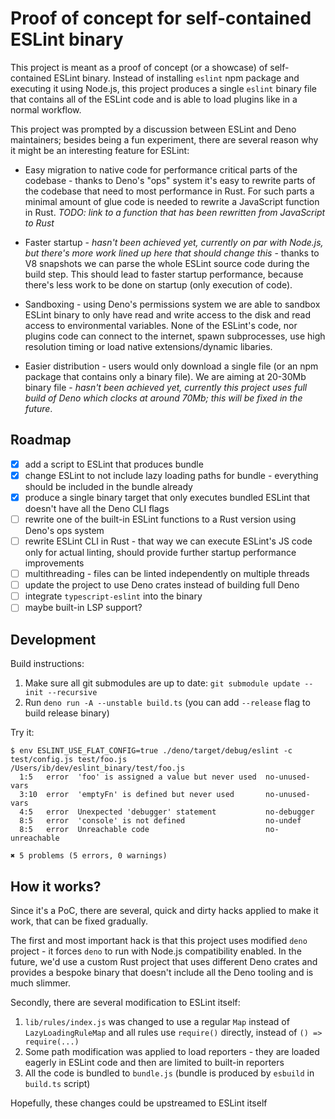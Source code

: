 # Proof of concept for self-contained ESLint binary

This project is meant as a proof of concept (or a showcase) of self-contained
ESLint binary. Instead of installing `eslint` npm package and executing it using
Node.js, this project produces a single `eslint` binary file that contains all
of the ESLint code and is able to load plugins like in a normal workflow.

This project was prompted by a discussion between ESLint and Deno maintainers;
besides being a fun experiment, there are several reason why it might be an
interesting feature for ESLint:

- Easy migration to native code for performance critical parts of the codebase -
  thanks to Deno's "ops" system it's easy to rewrite parts of the codebase that
  need to most performance in Rust. For such parts a minimal amount of glue code
  is needed to rewrite a JavaScript function in Rust. _TODO: link to a function
  that has been rewritten from JavaScript to Rust_

- Faster startup - _hasn't been achieved yet, currently on par with Node.js, but
  there's more work lined up here that should change this_ - thanks to V8
  snapshots we can parse the whole ESLint source code during the build step.
  This should lead to faster startup performance, because there's less work to
  be done on startup (only execution of code).

- Sandboxing - using Deno's permissions system we are able to sandbox ESLint
  binary to only have read and write access to the disk and read access to
  environmental variables. None of the ESLint's code, nor plugins code can
  connect to the internet, spawn subprocesses, use high resolution timing or
  load native extensions/dynamic libaries.

- Easier distribution - users would only download a single file (or an npm
  package that contains only a binary file). We are aiming at 20-30Mb binary
  file - _hasn't been achieved yet, currently this project uses full build of
  Deno which clocks at around 70Mb; this will be fixed in the future_.

## Roadmap

- [x] add a script to ESLint that produces bundle
- [x] change ESLint to not include lazy loading paths for bundle - everything
      should be included in the bundle already
- [x] produce a single binary target that only executes bundled ESLint that
      doesn't have all the Deno CLI flags
- [ ] rewrite one of the built-in ESLint functions to a Rust version using
      Deno's ops system
- [ ] rewrite ESLint CLI in Rust - that way we can execute ESLint's JS code only
      for actual linting, should provide further startup performance
      improvements
- [ ] multithreading - files can be linted independently on multiple threads
- [ ] update the project to use Deno crates instead of building full Deno
- [ ] integrate `typescript-eslint` into the binary
- [ ] maybe built-in LSP support?

## Development

Build instructions:

1. Make sure all git submodules are up to date:
   `git submodule update --init --recursive`
1. Run `deno run -A --unstable build.ts` (you can add `--release` flag to build
   release binary)

Try it:

```
$ env ESLINT_USE_FLAT_CONFIG=true ./deno/target/debug/eslint -c test/config.js test/foo.js
/Users/ib/dev/eslint_binary/test/foo.js
  1:5   error  'foo' is assigned a value but never used  no-unused-vars
  3:10  error  'emptyFn' is defined but never used       no-unused-vars
  4:5   error  Unexpected 'debugger' statement           no-debugger
  8:5   error  'console' is not defined                  no-undef
  8:5   error  Unreachable code                          no-unreachable

✖ 5 problems (5 errors, 0 warnings)
```

## How it works?

Since it's a PoC, there are several, quick and dirty hacks applied to make it
work, that can be fixed gradually.

The first and most important hack is that this project uses modified `deno`
project - it forces `deno` to run with Node.js compatibility enabled. In the
future, we'd use a custom Rust project that uses different Deno crates and
provides a bespoke binary that doesn't include all the Deno tooling and is much
slimmer.

Secondly, there are several modification to ESLint itself:

1. `lib/rules/index.js` was changed to use a regular `Map` instead of
   `LazyLoadingRuleMap` and all rules use `require()` directly, instead of
   `() => require(...)`
1. Some path modification was applied to load reporters - they are loaded
   eagerly in ESLint code and then are limited to built-in reporters
1. All the code is bundled to `bundle.js` (bundle is produced by `esbuild` in
   `build.ts` script)

Hopefully, these changes could be upstreamed to ESLint itself
